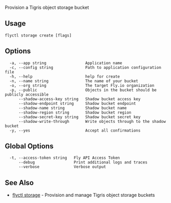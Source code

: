 Provision a Tigris object storage bucket


## Usage
~~~
flyctl storage create [flags]
~~~

## Options

~~~
  -a, --app string                 Application name
  -c, --config string              Path to application configuration file
  -h, --help                       help for create
  -n, --name string                The name of your bucket
  -o, --org string                 The target Fly.io organization
  -p, --public                     Objects in the bucket should be publicly accessible
      --shadow-access-key string   Shadow bucket access key
      --shadow-endpoint string     Shadow bucket endpoint
      --shadow-name string         Shadow bucket name
      --shadow-region string       Shadow bucket region
      --shadow-secret-key string   Shadow bucket secret key
      --shadow-write-through       Write objects through to the shadow bucket
  -y, --yes                        Accept all confirmations
~~~

## Global Options

~~~
  -t, --access-token string   Fly API Access Token
      --debug                 Print additional logs and traces
      --verbose               Verbose output
~~~

## See Also

* [flyctl storage](/docs/flyctl/storage/)	 - Provision and manage Tigris object storage buckets

